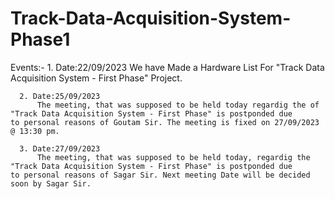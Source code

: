 # Track-Data-Acquisition-System-Phase1
Events:- 
      1. Date:22/09/2023 
          We have Made a Hardware List For "Track Data Acquisition System - First Phase" Project.
          
      2. Date:25/09/2023
          The meeting, that was supposed to be held today regardig the of "Track Data Acquisition System - First Phase" is postponded due            to personal reasons of Goutam Sir. The meeting is fixed on 27/09/2023 @ 13:30 pm.
          
      3. Date:27/09/2023
          The meeting, that was supposed to be held today, regardig the "Track Data Acquisition System - First Phase" is postponded due             to personal reasons of Sagar Sir. Next meeting Date will be decided soon by Sagar Sir.
